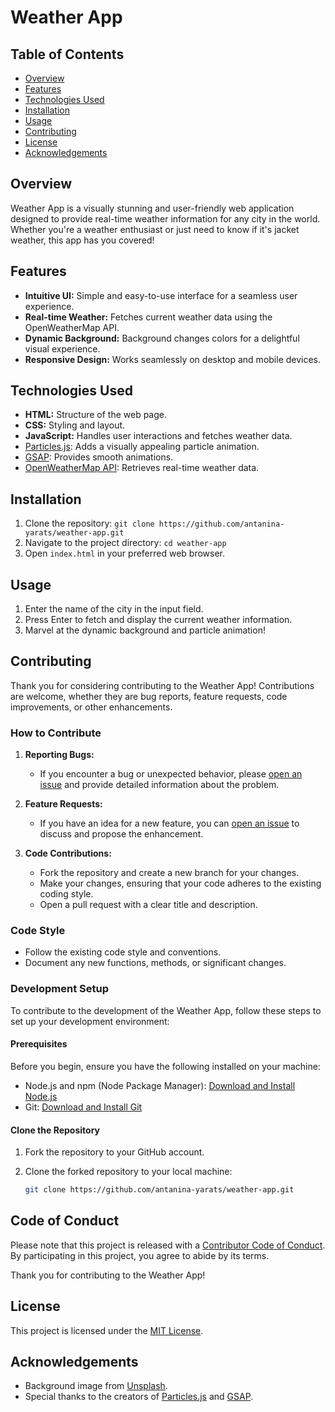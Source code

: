 # Weather App

## Table of Contents

- [Overview](#overview)
- [Features](#features)
- [Technologies Used](#technologies-used)
- [Installation](#installation)
- [Usage](#usage)
- [Contributing](#contributing)
- [License](#license)
- [Acknowledgements](#acknowledgements)

## Overview

Weather App is a visually stunning and user-friendly web application designed to provide real-time weather information for any city in the world. Whether you're a weather enthusiast or just need to know if it's jacket weather, this app has you covered!

## Features

- **Intuitive UI:** Simple and easy-to-use interface for a seamless user experience.
- **Real-time Weather:** Fetches current weather data using the OpenWeatherMap API.
- **Dynamic Background:** Background changes colors for a delightful visual experience.
- **Responsive Design:** Works seamlessly on desktop and mobile devices.

## Technologies Used

- **HTML:** Structure of the web page.
- **CSS:** Styling and layout.
- **JavaScript:** Handles user interactions and fetches weather data.
- [Particles.js](https://vincentgarreau.com/particles.js/): Adds a visually appealing particle animation.
- [GSAP](https://greensock.com/gsap/): Provides smooth animations.
- [OpenWeatherMap API](https://openweathermap.org/api): Retrieves real-time weather data.

## Installation

1. Clone the repository: `git clone https://github.com/antanina-yarats/weather-app.git`
2. Navigate to the project directory: `cd weather-app`
3. Open `index.html` in your preferred web browser.

## Usage

1. Enter the name of the city in the input field.
2. Press Enter to fetch and display the current weather information.
3. Marvel at the dynamic background and particle animation!

## Contributing

Thank you for considering contributing to the Weather App! Contributions are welcome, whether they are bug reports, feature requests, code improvements, or other enhancements.

### How to Contribute

1. **Reporting Bugs:**
   - If you encounter a bug or unexpected behavior, please [open an issue](https://github.com/antanina-yarats/weather-app/issues/new) and provide detailed information about the problem.

2. **Feature Requests:**
   - If you have an idea for a new feature, you can [open an issue](https://github.com/antanina-yarats/weather-app/issues/new) to discuss and propose the enhancement.

3. **Code Contributions:**
   - Fork the repository and create a new branch for your changes.
   - Make your changes, ensuring that your code adheres to the existing coding style.
   - Open a pull request with a clear title and description.

### Code Style

- Follow the existing code style and conventions.
- Document any new functions, methods, or significant changes.

### Development Setup

To contribute to the development of the Weather App, follow these steps to set up your development environment:

#### Prerequisites

Before you begin, ensure you have the following installed on your machine:

- Node.js and npm (Node Package Manager): [Download and Install Node.js](https://nodejs.org/)
- Git: [Download and Install Git](https://git-scm.com/)

#### Clone the Repository

1. Fork the repository to your GitHub account.
2. Clone the forked repository to your local machine:

   ```bash
   git clone https://github.com/antanina-yarats/weather-app.git

## Code of Conduct

Please note that this project is released with a [Contributor Code of Conduct](CODE_OF_CONDUCT.md). By participating in this project, you agree to abide by its terms.

Thank you for contributing to the Weather App!

## License

This project is licensed under the [MIT License](LICENSE).

## Acknowledgements

- Background image from [Unsplash](https://unsplash.com/).
- Special thanks to the creators of [Particles.js](https://vincentgarreau.com/particles.js/) and [GSAP](https://greensock.com/gsap/).

